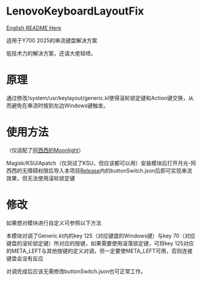 # LenovoKeyboardLayoutFix

[English README Here](https://github.com/long45343/LenovoKeyboardLayoutFix/blob/main/README_EN.md)

适用于Y700 2025的串流键盘解决方案

低技术力的解决方案，还请大佬轻喷。

# 原理

通过修改/system/usr/keylayout/generic.kl使得滚轮锁定键和Action键交换，从而避免在串流时按到左边Windows键触发。

# 使用方法

（仅适配了[阿西西的Moonlight](https://github.com/Axixi2233/moonlight-android)）

Magisk/KSU/Apatch（仅测试了KSU，但应该都可以用）安装模块后打开月光-阿西西的无障碍权限后导入本项目[Release](https://github.com/long45343/LenovoKeyboardLayoutFix/releases)内的buttonSwitch.json后即可实现串流效果，但无法使用滚轮锁定键

# 修改

如果想对模块进行自定义可参照以下方法

本模块对调了Generic.kl内的key 125（对应键盘的Windows键）与key 70（对应键盘的滚轮锁定键）所对应的按键，如果需要使用滚落锁定键，可将key 125对应的META_LEFT与其他按键的定义对调，但一定要使META_LEFT可用，否则连接键盘会没有反应

对调完成后应该无需修改buttonSwitch.json也可正常工作。
